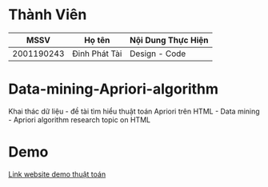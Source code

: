 # Thành Viên
| MSSV          | Họ tên                   | Nội Dung Thực Hiện                              |
|---------------|--------------------------|-------------------------------------------------|
| 2001190243    | Đinh Phát Tài            | Design - Code                                   |

# Data-mining-Apriori-algorithm
Khai thác dữ liệu - đề tài tìm hiểu thuật toán Apriori trên HTML - Data mining - Apriori algorithm research topic on HTML

# Demo
[Link website demo thuật toán](https://phattai3009.github.io/Data-mining-Apriori-algorithm)

